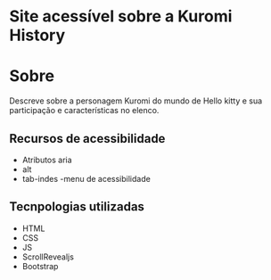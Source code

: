 # Site acessível sobre a Kuromi History
# Sobre
Descreve sobre a personagem Kuromi do mundo de Hello kitty e sua participação e características no elenco.
## Recursos de acessibilidade
- Atributos aria
- alt
- tab-indes
-menu de acessibilidade
## Tecnpologias utilizadas
- HTML
- CSS
- JS
- ScrollRevealjs
- Bootstrap
